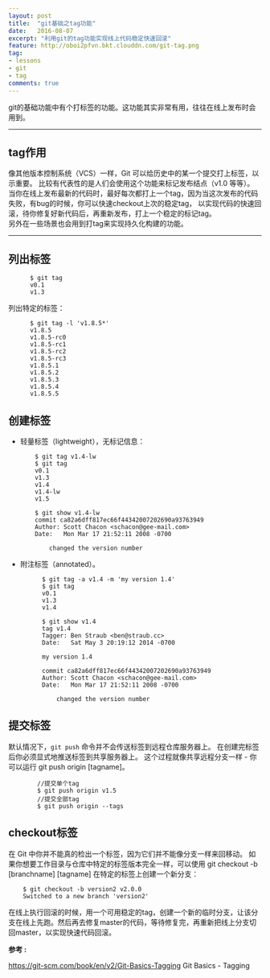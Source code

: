 ```yaml
---
layout: post
title:  "git基础之tag功能"
date:   2016-08-07
excerpt: "利用git的tag功能实现线上代码稳定快速回滚"
feature: http://oboi2pfvn.bkt.clouddn.com/git-tag.png
tag:
- lessons 
- git
- tag
comments: true
---
```


git的基础功能中有个打标签的功能。这功能其实非常有用，往往在线上发布时会用到。

-----------

##  tag作用
像其他版本控制系统（VCS）一样，Git 可以给历史中的某一个提交打上标签，以示重要。 比较有代表性的是人们会使用这个功能来标记发布结点（v1.0 等等）。
当你在线上发布最新的代码时，最好每次都打上一个tag，因为当这次发布的代码失败，有bug的时候，你可以快速checkout上次的稳定tag，
以实现代码的快速回滚，待你修复好新代码后，再重新发布，打上一个稳定的标记tag。       
另外在一些场景也会用到打tag来实现持久化构建的功能。

-----------

## 列出标签
        
          $ git tag
          v0.1
          v1.3
          
列出特定的标签：

          $ git tag -l 'v1.8.5*'
          v1.8.5
          v1.8.5-rc0
          v1.8.5-rc1
          v1.8.5-rc2
          v1.8.5-rc3
          v1.8.5.1
          v1.8.5.2
          v1.8.5.3
          v1.8.5.4
          v1.8.5.5
          
## 创建标签

- 轻量标签（lightweight），无标记信息：

          $ git tag v1.4-lw
          $ git tag
          v0.1
          v1.3
          v1.4
          v1.4-lw
          v1.5
          
          $ git show v1.4-lw
          commit ca82a6dff817ec66f44342007202690a93763949
          Author: Scott Chacon <schacon@gee-mail.com>
          Date:   Mon Mar 17 21:52:11 2008 -0700
          
              changed the version number
          
- 附注标签（annotated）。
        
            $ git tag -a v1.4 -m 'my version 1.4'
            $ git tag
            v0.1
            v1.3
            v1.4
            
            $ git show v1.4
            tag v1.4
            Tagger: Ben Straub <ben@straub.cc>
            Date:   Sat May 3 20:19:12 2014 -0700
            
            my version 1.4
            
            commit ca82a6dff817ec66f44342007202690a93763949
            Author: Scott Chacon <schacon@gee-mail.com>
            Date:   Mon Mar 17 21:52:11 2008 -0700
            
                changed the version number
        
## 提交标签
默认情况下，`git push` 命令并不会传送标签到远程仓库服务器上。 在创建完标签后你必须显式地推送标签到共享服务器上。 这个过程就像共享远程分支一样 - 你可以运行 git push origin \[tagname]。

            //提交单个tag
            $ git push origin v1.5
            //提交全部tag
            $ git push origin --tags
            
## checkout标签
在 Git 中你并不能真的检出一个标签，因为它们并不能像分支一样来回移动。 如果你想要工作目录与仓库中特定的标签版本完全一样，可以使用 git checkout -b \[branchname] \[tagname] 在特定的标签上创建一个新分支：    
        
        $ git checkout -b version2 v2.0.0
        Switched to a new branch 'version2'

在线上执行回滚的时候，用一个可用稳定的tag，创建一个新的临时分支，让该分支在线上先跑。然后再去修复master的代码，等待修复完，再重新把线上分支切回master，以实现快速代码回滚。

**参考 :**  


<https://git-scm.com/book/en/v2/Git-Basics-Tagging>  Git Basics - Tagging 

    
